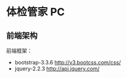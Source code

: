 # 体检管家 PC

## 前端架构

前端框架：

* bootstrap-3.3.6 <http://v3.bootcss.com/css/>
* jquery-2.2.3 <http://api.jquery.com/>

